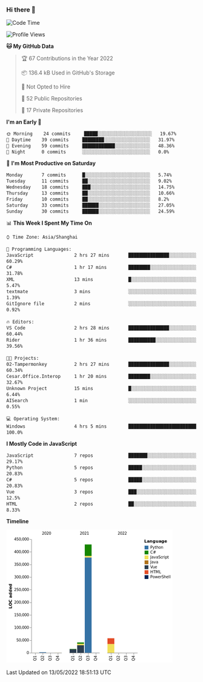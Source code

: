 ### Hi there 👋
<!--START_SECTION:waka-->
![Code Time](http://img.shields.io/badge/Code%20Time-0%20secs-blue)

![Profile Views](http://img.shields.io/badge/Profile%20Views-1-blue)

**🐱 My GitHub Data** 

> 🏆 67 Contributions in the Year 2022
 > 
> 📦 136.4 kB Used in GitHub's Storage 
 > 
> 🚫 Not Opted to Hire
 > 
> 📜 52 Public Repositories 
 > 
> 🔑 17 Private Repositories  
 > 
**I'm an Early 🐤** 

```text
🌞 Morning    24 commits     █████░░░░░░░░░░░░░░░░░░░░   19.67% 
🌆 Daytime    39 commits     ████████░░░░░░░░░░░░░░░░░   31.97% 
🌃 Evening    59 commits     ████████████░░░░░░░░░░░░░   48.36% 
🌙 Night      0 commits      ░░░░░░░░░░░░░░░░░░░░░░░░░   0.0%

```
📅 **I'm Most Productive on Saturday** 

```text
Monday       7 commits      █░░░░░░░░░░░░░░░░░░░░░░░░   5.74% 
Tuesday      11 commits     ██░░░░░░░░░░░░░░░░░░░░░░░   9.02% 
Wednesday    18 commits     ███░░░░░░░░░░░░░░░░░░░░░░   14.75% 
Thursday     13 commits     ██░░░░░░░░░░░░░░░░░░░░░░░   10.66% 
Friday       10 commits     ██░░░░░░░░░░░░░░░░░░░░░░░   8.2% 
Saturday     33 commits     ██████░░░░░░░░░░░░░░░░░░░   27.05% 
Sunday       30 commits     ██████░░░░░░░░░░░░░░░░░░░   24.59%

```


📊 **This Week I Spent My Time On** 

```text
⌚︎ Time Zone: Asia/Shanghai

💬 Programming Languages: 
JavaScript               2 hrs 27 mins       ███████████████░░░░░░░░░░   60.29% 
C#                       1 hr 17 mins        ████████░░░░░░░░░░░░░░░░░   31.78% 
XML                      13 mins             █░░░░░░░░░░░░░░░░░░░░░░░░   5.47% 
textmate                 3 mins              ░░░░░░░░░░░░░░░░░░░░░░░░░   1.39% 
GitIgnore file           2 mins              ░░░░░░░░░░░░░░░░░░░░░░░░░   0.92%

🔥 Editors: 
VS Code                  2 hrs 28 mins       ███████████████░░░░░░░░░░   60.44% 
Rider                    1 hr 36 mins        ██████████░░░░░░░░░░░░░░░   39.56%

🐱‍💻 Projects: 
02-Tampermonkey          2 hrs 27 mins       ███████████████░░░░░░░░░░   60.34% 
Cesar.Office.Interop     1 hr 20 mins        ████████░░░░░░░░░░░░░░░░░   32.67% 
Unknown Project          15 mins             █░░░░░░░░░░░░░░░░░░░░░░░░   6.44% 
AISearch                 1 min               ░░░░░░░░░░░░░░░░░░░░░░░░░   0.55%

💻 Operating System: 
Windows                  4 hrs 5 mins        █████████████████████████   100.0%

```

**I Mostly Code in JavaScript** 

```text
JavaScript               7 repos             ███████░░░░░░░░░░░░░░░░░░   29.17% 
Python                   5 repos             █████░░░░░░░░░░░░░░░░░░░░   20.83% 
C#                       5 repos             █████░░░░░░░░░░░░░░░░░░░░   20.83% 
Vue                      3 repos             ███░░░░░░░░░░░░░░░░░░░░░░   12.5% 
HTML                     2 repos             ██░░░░░░░░░░░░░░░░░░░░░░░   8.33%

```


**Timeline**

![Chart not found](https://raw.githubusercontent.com/cesaryuan/cesaryuan/main/charts/bar_graph.png) 


 Last Updated on 13/05/2022 18:51:13 UTC
<!--END_SECTION:waka-->

<!--
**cesaryuan/Cesaryuan** is a ✨ _special_ ✨ repository because its `README.md` (this file) appears on your GitHub profile.

Here are some ideas to get you started:

- 🔭 I’m currently working on ...
- 🌱 I’m currently learning ...
- 👯 I’m looking to collaborate on ...
- 🤔 I’m looking for help with ...
- 💬 Ask me about ...
- 📫 How to reach me: ...
- 😄 Pronouns: ...
- ⚡ Fun fact: ...
-->
